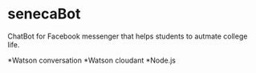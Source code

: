 # senecaBot
ChatBot for Facebook messenger that helps students to autmate college life.

*Watson conversation
*Watson cloudant
*Node.js
